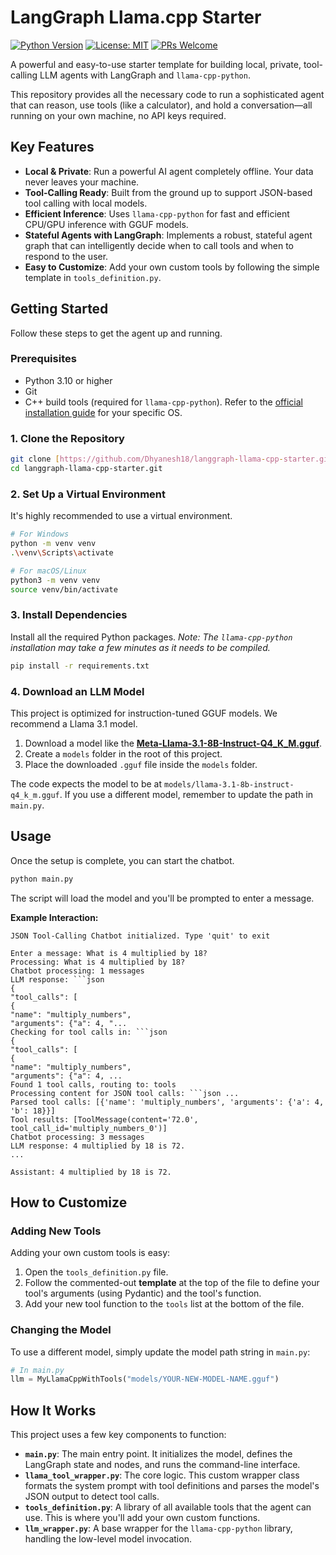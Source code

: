 # LangGraph Llama.cpp Starter

[![Python Version](https://img.shields.io/badge/Python-3.9%2B-blue)](https://www.python.org/downloads/)
[![License: MIT](https://img.shields.io/badge/License-MIT-yellow.svg)](https://opensource.org/licenses/MIT)
[![PRs Welcome](https://img.shields.io/badge/PRs-welcome-brightgreen.svg)](CONTRIBUTING.md)

A powerful and easy-to-use starter template for building local, private, tool-calling LLM agents with LangGraph and `llama-cpp-python`.

This repository provides all the necessary code to run a sophisticated agent that can reason, use tools (like a calculator), and hold a conversation—all running on your own machine, no API keys required.

## Key Features

* **Local & Private**: Run a powerful AI agent completely offline. Your data never leaves your machine.
* **Tool-Calling Ready**: Built from the ground up to support JSON-based tool calling with local models.
* **Efficient Inference**: Uses `llama-cpp-python` for fast and efficient CPU/GPU inference with GGUF models.
* **Stateful Agents with LangGraph**: Implements a robust, stateful agent graph that can intelligently decide when to call tools and when to respond to the user.
* **Easy to Customize**: Add your own custom tools by following the simple template in `tools_definition.py`.

## Getting Started

Follow these steps to get the agent up and running.

### Prerequisites

* Python 3.10 or higher
* Git
* C++ build tools (required for `llama-cpp-python`). Refer to the [official installation guide](https://github.com/abetlen/llama-cpp-python#installation) for your specific OS.

### 1. Clone the Repository

```bash
git clone [https://github.com/Dhyanesh18/langgraph-llama-cpp-starter.git]
cd langgraph-llama-cpp-starter.git
```

### 2. Set Up a Virtual Environment

It's highly recommended to use a virtual environment.

```bash
# For Windows
python -m venv venv
.\venv\Scripts\activate

# For macOS/Linux
python3 -m venv venv
source venv/bin/activate
```

### 3. Install Dependencies

Install all the required Python packages. *Note: The `llama-cpp-python` installation may take a few minutes as it needs to be compiled.*

```bash
pip install -r requirements.txt
```

### 4. Download an LLM Model

This project is optimized for instruction-tuned GGUF models. We recommend a Llama 3.1 model.

1.  Download a model like the **[Meta-Llama-3.1-8B-Instruct-Q4_K_M.gguf](https://huggingface.co/meta-llama/Meta-Llama-3.1-8B-Instruct-GGUF/blob/main/Meta-Llama-3.1-8B-Instruct-Q4_K_M.gguf)**.
2.  Create a `models` folder in the root of this project.
3.  Place the downloaded `.gguf` file inside the `models` folder.

The code expects the model to be at `models/llama-3.1-8b-instruct-q4_k_m.gguf`. If you use a different model, remember to update the path in `main.py`.

## Usage

Once the setup is complete, you can start the chatbot.

```bash
python main.py
```

The script will load the model and you'll be prompted to enter a message.

**Example Interaction:**
```
JSON Tool-Calling Chatbot initialized. Type 'quit' to exit

Enter a message: What is 4 multiplied by 18?
Processing: What is 4 multiplied by 18?
Chatbot processing: 1 messages
LLM response: ```json
{
"tool_calls": [
{
"name": "multiply_numbers",
"arguments": {"a": 4, "...
Checking for tool calls in: ```json
{
"tool_calls": [
{
"name": "multiply_numbers",
"arguments": {"a": 4, ...
Found 1 tool calls, routing to: tools
Processing content for JSON tool calls: ```json ...
Parsed tool calls: [{'name': 'multiply_numbers', 'arguments': {'a': 4, 'b': 18}}]
Tool results: [ToolMessage(content='72.0', tool_call_id='multiply_numbers_0')]
Chatbot processing: 3 messages
LLM response: 4 multiplied by 18 is 72.
...

Assistant: 4 multiplied by 18 is 72.
```

## How to Customize

### Adding New Tools

Adding your own custom tools is easy:

1.  Open the `tools_definition.py` file.
2.  Follow the commented-out **template** at the top of the file to define your tool's arguments (using Pydantic) and the tool's function.
3.  Add your new tool function to the `tools` list at the bottom of the file.

### Changing the Model

To use a different model, simply update the model path string in `main.py`:
```python
# In main.py
llm = MyLlamaCppWithTools("models/YOUR-NEW-MODEL-NAME.gguf")
```

## How It Works

This project uses a few key components to function:

* **`main.py`**: The main entry point. It initializes the model, defines the LangGraph state and nodes, and runs the command-line interface.
* **`llama_tool_wrapper.py`**: The core logic. This custom wrapper class formats the system prompt with tool definitions and parses the model's JSON output to detect tool calls.
* **`tools_definition.py`**: A library of all available tools that the agent can use. This is where you'll add your own custom functions.
* **`llm_wrapper.py`**: A base wrapper for the `llama-cpp-python` library, handling the low-level model invocation.
